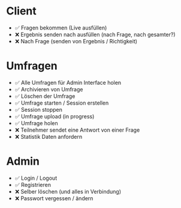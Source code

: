 # Client
- ✅ Fragen bekommen (Live ausfüllen)
- ❌ Ergebnis senden nach ausfüllen (nach Frage, nach gesamter?)
- ❌ Nach Frage (senden von Ergebnis / Richtigkeit)

# Umfragen
- ✅ Alle Umfragen für Admin Interface holen
- ✅ Archivieren von Umfrage
- ✅ Löschen der Umfrage
- ✅ Umfrage starten / Session erstellen
- ✅ Session stoppen
- ✅ Umfrage upload (in progress)
- ✅ Umfrage holen
- ❌ Teilnehmer sendet eine Antwort von einer Frage
- ❌ Statistik Daten anfordern

# Admin
- ✅ Login / Logout
- ✅ Registrieren
- ❌ Selber löschen (und alles in Verbindung)
- ❌ Passwort vergessen / ändern
